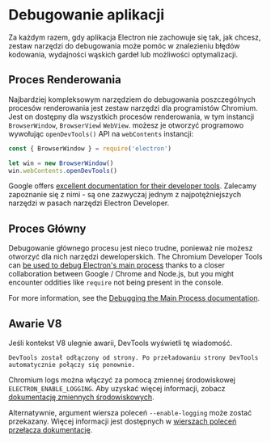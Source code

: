 # Debugowanie aplikacji

Za każdym razem, gdy aplikacja Electron nie zachowuje się tak, jak chcesz, zestaw narzędzi do debugowania może pomóc w znalezieniu błędów kodowania, wydajności wąskich gardeł lub możliwości optymalizacji.

## Proces Renderowania

Najbardziej kompleksowym narzędziem do debugowania poszczególnych procesów renderowania jest zestaw narzędzi dla programistów Chromium. Jest on dostępny dla wszystkich procesów renderowania, w tym instancji `BrowserWindow`, `BrowserView`i `WebView`. możesz je otworzyć programowo wywołując `openDevTools()` API na `webContents` instancji:

```javascript
const { BrowserWindow } = require('electron')

let win = new BrowserWindow()
win.webContents.openDevTools()
```

Google offers [excellent documentation for their developer tools][devtools]. Zalecamy zapoznanie się z nimi - są one zazwyczaj jednym z najpotężniejszych narzędzi w pasach narzędzi Electron Developer.

## Proces Główny

Debugowanie głównego procesu jest nieco trudne, ponieważ nie możesz otworzyć dla nich narzędzi deweloperskich. The Chromium Developer Tools can [be used to debug Electron's main process][node-inspect] thanks to a closer collaboration between Google / Chrome and Node.js, but you might encounter oddities like `require` not being present in the console.

For more information, see the [Debugging the Main Process documentation][main-debug].

## Awarie V8

Jeśli kontekst V8 ulegnie awarii, DevTools wyświetli tę wiadomość.

`DevTools został odłączony od strony. Po przeładowaniu strony DevTools automatycznie połączy się ponownie.`

Chromium logs można włączyć za pomocą zmiennej środowiskowej `ELECTRON_ENABLE_LOGGING`. Aby uzyskać więcej informacji, zobacz [dokumentację zmiennych środowiskowych](https://www.electronjs.org/docs/api/environment-variables#electron_enable_logging).

Alternatywnie, argument wiersza poleceń `--enable-logging` może zostać przekazany. Więcej informacji jest dostępnych w [wierszach poleceń przełącza dokumentację](https://www.electronjs.org/docs/api/command-line-switches#--enable-logging).

[node-inspect]: https://nodejs.org/en/docs/inspector/
[devtools]: https://developer.chrome.com/devtools
[main-debug]: ./debugging-main-process.md
